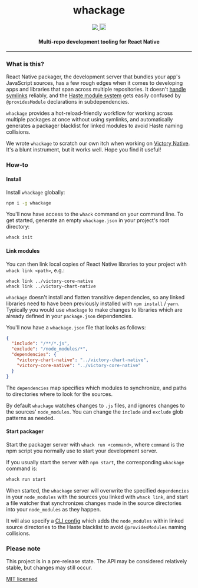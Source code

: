 <h1 align="center">whackage</h1>

<p align="center">
  <a title='License' href="https://raw.githubusercontent.com/FormidableLabs/whackage/master/LICENSE">
    <img src='https://img.shields.io/badge/license-MIT-blue.svg' />
  </a>
  <a href="https://badge.fury.io/js/whackage">
    <img src="https://badge.fury.io/js/whackage.svg" alt="npm version" height="18">
  </a>
</p>

<h4 align="center">
  Multi-repo development tooling for React Native
</h4>

***

### What is this?

React Native packager, the development server that bundles your app's JavaScript sources, has a few rough
edges when it comes to developing apps and libraries that span across multiple repositories. It doesn't
[handle symlinks](https://productpains.com/post/react-native/symlink-support-for-packager) reliably, and the 
[Haste module system](https://github.com/facebookarchive/node-haste/tree/master) gets easily confused by
`@providesModule` declarations in subdependencies.

`whackage` provides a hot-reload-friendly workflow for working across multiple packages at once 
without using symlinks, and automatically generates a packager blacklist for linked modules to avoid Haste 
naming collisions.

We wrote `whackage` to scratch our own itch when working on 
[Victory Native](https://github.com/formidablelabs/victory-native). It's a blunt instrument, but it works
well. Hope you find it useful!

### How-to

#### Install 

Install `whackage` globally:
```sh
npm i -g whackage
```

You'll now have access to the `whack` command on your command line. To get started, generate an empty 
`whackage.json` in your project's root directory:
```sh
whack init
```

#### Link modules

You can then link local copies of React Native libraries to your project with `whack link <path>`, e.g.:
```
whack link ../victory-core-native
whack link ../victory-chart-native
```

`whackage` doesn't install and flatten transitive dependencies, so any linked libraries need to have been 
previously installed with `npm install` / `yarn`. Typically you would use `whackage` to make changes to libraries
which are already defined in your `package.json` dependencies.

You'll now have a `whackage.json` file that looks as follows:
```json
{
  "include": "/**/*.js",
  "exclude": "/node_modules/*",
  "dependencies": {
    "victory-chart-native": "../victory-chart-native",
    "victory-core-native": "../victory-core-native"
  }
}
```

The `dependencies` map specifies which modules to synchronize, and paths to directories where to
look for the sources.

By default `whackage` watches changes to `.js` files, and ignores changes to the sources' `node_modules`.
You can change the `include` and `exclude` glob patterns as needed. 

#### Start packager

Start the packager server with `whack run <command>`, where `command` is the npm script you normally use
to start your development server. 

If you usually start the server with `npm start`, the corresponding `whackage` command is:
```sh
whack run start
```

When started, the `whackage` server will overwrite the specified `dependencies` in your `node_modules`
with the sources you linked with `whack link`, and start a file watcher that synchronizes changes made
in the source directories into your `node_modules` as they happen. 

It will also specify a [CLI config](https://github.com/facebook/react-native/blob/master/packager/rn-cli.config.js)
which adds the `node_modules` within linked source directories to the Haste blacklist to avoid `@providesModules`
naming collisions.

### Please note

This project is in a pre-release state. The API may be considered relatively stable, but changes may still occur.

[MIT licensed](LICENSE)
